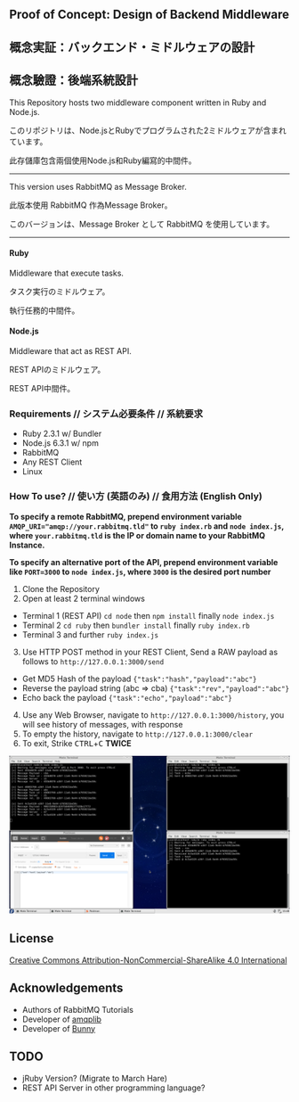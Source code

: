 ## Proof of Concept: Design of Backend Middleware
## 概念実証：バックエンド・ミドルウェアの設計
## 概念驗證：後端系統設計

This Repository hosts two middleware component written in Ruby and Node.js.

このリポジトリは、Node.jsとRubyでプログラムされた2ミドルウェアが含まれています。

此存儲庫包含兩個使用Node.js和Ruby編寫的中間件。

---

This version uses RabbitMQ as Message Broker.

此版本使用 RabbitMQ 作為Message Broker。

このバージョンは、Message Broker として RabbitMQ を使用しています。

---

#### Ruby
Middleware that execute tasks.

タスク実行のミドルウェア。

執行任務的中間件。

#### Node.js
Middleware that act as REST API.

REST APIのミドルウェア。

REST API中間件。

### Requirements // システム必要条件 // 系統要求
* Ruby 2.3.1 w/ Bundler
* Node.js 6.3.1 w/ npm
* RabbitMQ
* Any REST Client
* Linux

### How To use? // 使い方 (英語のみ) // 食用方法 (English Only)

__To specify a remote RabbitMQ, prepend environment variable `AMQP_URI="amqp://your.rabbitmq.tld"` to `ruby index.rb` and `node index.js`, where `your.rabbitmq.tld` is the IP or domain name to your RabbitMQ Instance.__

__To specify an alternative port of the API, prepend environment variable like `PORT=3000` to `node index.js`, where `3000` is the desired port number__

1. Clone the Repository
2. Open at least 2 terminal windows
 * Terminal 1 (REST API) `cd node` then `npm install` finally `node index.js`
 * Terminal 2 `cd ruby` then `bundler install` finally `ruby index.rb`
 * Terminal 3 and further `ruby index.js`
3. Use HTTP POST method in your REST Client, Send a RAW payload as follows to `http://127.0.0.1:3000/send`
 * Get MD5 Hash of the payload `{"task":"hash","payload":"abc"}`
 * Reverse the payload string (abc => cba) `{"task":"rev","payload":"abc"}`
 * Echo back the payload `{"task":"echo","payload":"abc"}`
4. Use any Web Browser, navigate to `http://127.0.0.1:3000/history`, you will see history of messages, with response
5. To empty the history, navigate to `http://127.0.0.1:3000/clear`
6. To exit, Strike <kbd>CTRL</kbd>+<kbd>C</kbd> __TWICE__

![Screenshot](shot.png?raw=true "Screenshot")

## License
[Creative Commons Attribution-NonCommercial-ShareAlike 4.0 International](https://creativecommons.org/licenses/by-nc-sa/4.0/)

## Acknowledgements
* Authors of RabbitMQ Tutorials
* Developer of [amqplib](https://github.com/squaremo/amqp.node)
* Developer of [Bunny](https://github.com/ruby-amqp/bunny)

## TODO
* jRuby Version? (Migrate to March Hare)
* REST API Server in other programming language?
